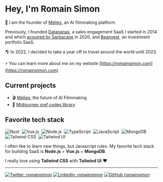# Hey, I'm Romain Simon

📧 I am the founder of [Melies](https://melies.co), an AI filmmaking platform

Previously, I founded [Datananas](https://www.datananas.com), a sales engagement SaaS I started in 2014 and which [acquired by Sarbacane](https://www.sarbacane.com/datananas) in 2020, and [Beanvest](https://beanvest.com), an investment portfolio SaaS.

🌎 In 2022, I decided to take a year off to travel around the world until 2023.

⚡ You can learn more about me on my website [https://romainsimon.com](https://romainsimon.com)

## Current projects

- 🎬 [Melies](https://melies.co), the future of AI Filmmaking
- 🎨 [Midjourney sref codes library](https://sref-midjourney.com)

## Favorite tech stack

![Nuxt](https://img.shields.io/badge/Nuxt-222?logo=nuxt.js)&nbsp;
![Vue.js](https://img.shields.io/badge/Vue.js-222?logo=vue.js)&nbsp;
![Node.js](https://img.shields.io/badge/-Node.js-222?style=flat&logo=node.js)&nbsp;
![TypeScript](https://img.shields.io/badge/-TypeScript-222?style=flat&logo=typescript)&nbsp;
![JavaScript](https://img.shields.io/badge/-JavaScript-222?style=flat&logo=javascript)&nbsp;
![MongoDB](https://img.shields.io/badge/-MongoDB-222?style=flat&logo=mongodb)&nbsp;
![Tailwind CSS](https://img.shields.io/badge/-Tailwind%20CSS-222?style=flat&logo=tailwindcss)&nbsp;
![Tailwind UI](https://img.shields.io/badge/-Tailwind%20UI-222?style=flat&logo=tailwindcss)

I often like to learn new things, but Javascript rules. My favorite tech stack for building SaaS is **Node.js** + **Vue.js** + **MongoDB**.

I really love using **Tailwind CSS** with **Tailwind UI** ❤️

------


[![Twitter: romainsimon](https://img.shields.io/twitter/follow/romainsimon?style=social)](https://x.com/romainsimon)
[![Linkedin: romainsimon](https://img.shields.io/badge/-romainsimon-blue?style=flat-square&logo=Linkedin&logoColor=white&link=https://www.linkedin.com/in/romainsimon/)](https://www.linkedin.com/in/romainsimon/)
[![GitHub romainsimon](https://img.shields.io/github/followers/romainsimon?label=follow&style=social)](https://github.com/romainsimon)
